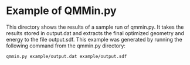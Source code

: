 # Example of QMMin.py

This directory shows the results of a sample run of qmmin.py. It takes the
results stored in output.dat and extracts the final optimized geometry and
energy to the file output.sdf. This example was generated by running the
following command from the qmmin.py directory:
```
qmmin.py example/output.dat example/output.sdf
```
